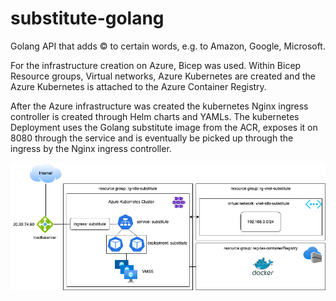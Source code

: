 # substitute-golang
Golang API that adds © to certain words, e.g. to Amazon, Google, Microsoft.

For the infrastructure creation on Azure, Bicep was used. Within Bicep Resource groups, Virtual networks, Azure Kubernetes are created and the Azure Kubernetes is attached to the Azure Container Registry.

After the Azure infrastructure was created the kubernetes Nginx ingress controller is created through Helm charts and YAMLs.
The kubernetes Deployment uses the Golang substitute image from the ACR, exposes it on 8080 through the service and is eventually be picked up through the ingress by the Nginx ingress controller.



![Architecture diagram](images/Architecture.png "Architecture diagram")
